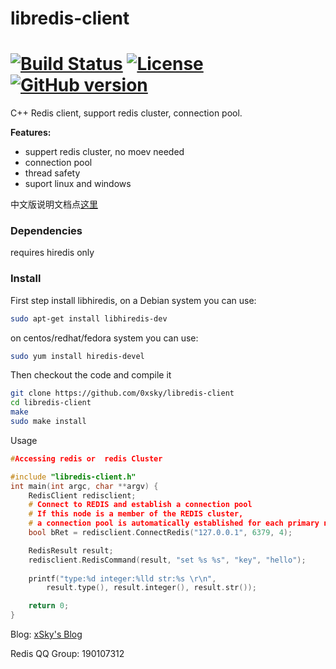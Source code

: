 # libredis-client   
[![Build Status](https://travis-ci.org/freeeyes/PSS.svg?branch=master)](https://travis-ci.org/freeeyes/PSS)
[![License](https://img.shields.io/badge/License-Apache%202.0-blue.svg)](https://opensource.org/licenses/Apache-2.0 )
[![GitHub version](https://badge.fury.io/gh/0xsky%2Fxredis.svg)](https://badge.fury.io/gh/0xsky%2Fxredis)
======

C++ Redis client, support redis cluster, connection pool.

**Features:**
* suppert redis cluster, no moev needed
* connection pool
* thread safety
* suport linux and windows

中文版说明文档点[这里](https://github.com/0xsky/libredis-client/blob/master/README-cn.md)

### Dependencies

requires hiredis only

### Install

First step install libhiredis, on a Debian system you can use:

```bash
sudo apt-get install libhiredis-dev
```

on centos/redhat/fedora system you can use:
```bash
sudo yum install hiredis-devel
```

Then checkout the code and compile it
```bash
git clone https://github.com/0xsky/libredis-client
cd libredis-client
make
sudo make install
```

Usage
```C++
#Accessing redis or  redis Cluster 

#include "libredis-client.h"
int main(int argc, char **argv) {
    RedisClient redisclient;
    # Connect to REDIS and establish a connection pool 
    # If this node is a member of the REDIS cluster, 
    # a connection pool is automatically established for each primary node in the cluster.
    bool bRet = redisclient.ConnectRedis("127.0.0.1", 6379, 4);

    RedisResult result;
    redisclient.RedisCommand(result, "set %s %s", "key", "hello");
    
    printf("type:%d integer:%lld str:%s \r\n",
        result.type(), result.integer(), result.str());

    return 0;
}
```



<p>Blog: <a href="http://www.0xsky.com/">xSky's Blog</a>
<p>Redis QQ Group: 190107312



